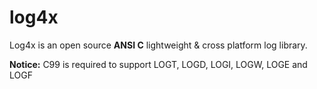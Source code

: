 # log4x
Log4x is an open source **ANSI C** lightweight &amp; cross platform log library.

**Notice:** C99 is required to support LOGT, LOGD, LOGI, LOGW, LOGE and LOGF
